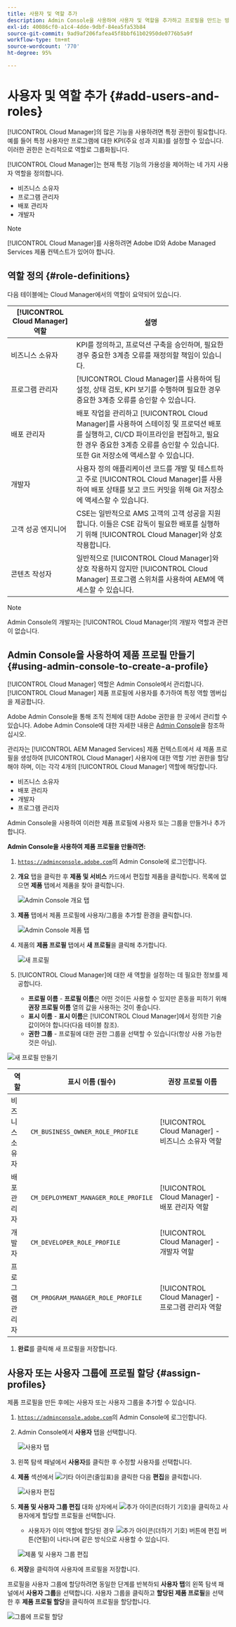 ```yaml
---
title: 사용자 및 역할 추가
description: Admin Console을 사용하여 사용자 및 역할을 추가하고 프로필을 만드는 방법에 대해 알아봅니다.
exl-id: 40086cf0-a1c4-4dde-9dbf-84ea5fa53b84
source-git-commit: 9ad9af206fafea45f8bbf61b02950de0776b5a9f
workflow-type: tm+mt
source-wordcount: '770'
ht-degree: 95%

---
```



# 사용자 및 역할 추가 {#add-users-and-roles}

[!UICONTROL Cloud Manager]의 많은 기능을 사용하려면 특정 권한이 필요합니다. 예를 들어 특정 사용자만 프로그램에 대한 KPI(주요 성과 지표)를 설정할 수 있습니다. 이러한 권한은 논리적으로 역할로 그룹화됩니다.

[!UICONTROL Cloud Manager]는 현재 특정 기능의 가용성을 제어하는 네 가지 사용자 역할을 정의합니다.

* 비즈니스 소유자
* 프로그램 관리자
* 배포 관리자
* 개발자

>[!NOTE]
>
>[!UICONTROL Cloud Manager]를 사용하려면 Adobe ID와 Adobe Managed Services 제품 컨텍스트가 있어야 합니다.

## 역할 정의 {#role-definitions}

다음 테이블에는 Cloud Manager에서의 역할이 요약되어 있습니다.

| [!UICONTROL Cloud Manager] 역할 | 설명 |
| --- | --- |
| 비즈니스 소유자 | KPI를 정의하고, 프로덕션 구축을 승인하며, 필요한 경우 중요한 3계층 오류를 재정의할 책임이 있습니다. |
| 프로그램 관리자 | [!UICONTROL Cloud Manager]를 사용하여 팀 설정, 상태 검토, KPI 보기를 수행하며 필요한 경우 중요한 3계층 오류를 승인할 수 있습니다. |
| 배포 관리자 | 배포 작업을 관리하고 [!UICONTROL Cloud Manager]를 사용하여 스테이징 및 프로덕션 배포를 실행하고, CI/CD 파이프라인을 편집하고, 필요한 경우 중요한 3계층 오류를 승인할 수 있습니다. 또한 Git 저장소에 액세스할 수 있습니다. |
| 개발자 | 사용자 정의 애플리케이션 코드를 개발 및 테스트하고 주로 [!UICONTROL Cloud Manager]를 사용하여 배포 상태를 보고 코드 커밋을 위해 Git 저장소에 액세스할 수 있습니다. |
| 고객 성공 엔지니어 | CSE는 일반적으로 AMS 고객의 고객 성공을 지원합니다. 이들은 CSE 감독이 필요한 배포를 실행하기 위해 [!UICONTROL Cloud Manager]와 상호 작용합니다. |
| 콘텐츠 작성자 | 일반적으로 [!UICONTROL Cloud Manager]와 상호 작용하지 않지만 [!UICONTROL Cloud Manager] 프로그램 스위처를 사용하여 AEM에 액세스할 수 있습니다. |

>[!NOTE]
>
>Admin Console의 개발자는 [!UICONTROL Cloud Manager]의 개발자 역할과 관련이 없습니다.

## Admin Console을 사용하여 제품 프로필 만들기 {#using-admin-console-to-create-a-profile}

[!UICONTROL Cloud Manager] 역할은 Admin Console에서 관리합니다. [!UICONTROL Cloud Manager] 제품 프로필에 사용자를 추가하여 특정 역할 멤버십을 제공합니다.

Adobe Admin Console을 통해 조직 전체에 대한 Adobe 권한을 한 곳에서 관리할 수 있습니다. Adobe Admin Console에 대한 자세한 내용은 [Admin Console](https://helpx.adobe.com/kr/enterprise/using/admin-console.html)을 참조하십시오.

관리자는 [!UICONTROL AEM Managed Services] 제품 컨텍스트에서 새 제품 프로필을 생성하여 [!UICONTROL Cloud Manager] 사용자에 대한 역할 기반 권한을 할당해야 하며, 이는 각각 4개의 [!UICONTROL Cloud Manager] 역할에 해당합니다.

* 비즈니스 소유자
* 배포 관리자
* 개발자
* 프로그램 관리자

Admin Console을 사용하여 이러한 제품 프로필에 사용자 또는 그룹을 만들거나 추가합니다.

<!-- CQDOC-22790
>[!IMPORTANT]
>
>Due to a current limitation in the Admin Console and Cloud Manager, profiles cannot be saved with **No permissions** selected. Attempting to do so results in a backend error. This behavior affects the creation of Deployment Manager profiles. As a workaround, select at least one permission when creating a new profile. -->

**Admin Console을 사용하여 제품 프로필을 만들려면:**

1. [`https://adminconsole.adobe.com`](https://adminconsole.adobe.com)의 Admin Console에 로그인합니다.

1. **개요** 탭을 클릭한 후 **제품 및 서비스** 카드에서 편집할 제품을 클릭합니다. 목록에 없으면 **제품** 탭에서 제품을 찾아 클릭합니다.

   ![Admin Console 개요 탭](/help/assets/admin-console-overview.png)

1. **제품** 탭에서 제품 프로필에 사용자/그룹을 추가할 환경을 클릭합니다.

   ![Admin Console 제품 탭](/help/assets/admin-console-product.png)

1. 제품의 **제품 프로필** 탭에서 **새 프로필**&#x200B;을 클릭해 추가합니다.

   ![새 프로필](/help/assets/admin-console-product-profiles.png)

1. [!UICONTROL Cloud Manager]에 대한 새 역할을 설정하는 데 필요한 정보를 제공합니다.

   * **프로필 이름** - **프로필 이름**&#x200B;은 어떤 것이든 사용할 수 있지만 혼동을 피하기 위해 **권장 프로필 이름** 열의 값을 사용하는 것이 좋습니다.
   * **표시 이름** - **표시 이름**&#x200B;은 [!UICONTROL Cloud Manager]에서 정의한 기술 값이어야 합니다(다음 테이블 참조).
   * **권한 그룹** - 프로필에 대한 권한 그룹을 선택할 수 있습니다(항상 사용 가능한 것은 아님).

<!-- CQDOC-22790
      >[!IMPORTANT]
      >
      >Due to a current limitation in the Admin Console and Cloud Manager, profiles cannot be saved with **No permissions** selected. Attempting to do so results in a backend error. This behavior affects the creation of Deployment Manager profiles. As a workaround, select at least one permission when creating a new profile. -->

![새 프로필 만들기](/help/assets/screen_shot_2018-05-04at171819.png)

| 역할 | 표시 이름 (필수) | 권장 프로필 이름 |
|---|---|---|
| 비즈니스 소유자 | `CM_BUSINESS_OWNER_ROLE_PROFILE` | [!UICONTROL Cloud Manager] - 비즈니스 소유자 역할 |
| 배포 관리자 | `CM_DEPLOYMENT_MANAGER_ROLE_PROFILE` | [!UICONTROL Cloud Manager] - 배포 관리자 역할 |
| 개발자 | `CM_DEVELOPER_ROLE_PROFILE` | [!UICONTROL Cloud Manager] - 개발자 역할 |
| 프로그램 관리자 | `CM_PROGRAM_MANAGER_ROLE_PROFILE` | [!UICONTROL Cloud Manager] - 프로그램 관리자 역할 |


1. **완료**&#x200B;를 클릭해 새 프로필을 저장합니다.

## 사용자 또는 사용자 그룹에 프로필 할당 {#assign-profiles}

제품 프로필을 만든 후에는 사용자 또는 사용자 그룹을 추가할 수 있습니다.

1. [`https://adminconsole.adobe.com`](https://adminconsole.adobe.com)의 Admin Console에 로그인합니다.

1. Admin Console에서 **사용자** 탭을 선택합니다.

   ![사용자 탭](/help/assets/admin-console-users.png)

1. 왼쪽 탐색 패널에서 **사용자**&#x200B;를 클릭한 후 수정할 사용자를 선택합니다.

1. **제품** 섹션에서 ![기타 아이콘(줄임표)](https://spectrum.adobe.com/static/icons/workflow_18/Smock_More_18_N.svg)을 클릭한 다음 **편집**&#x200B;을 클릭합니다.

   ![사용자 편집](/help/assets/admin-console-edit-user.png)

1. **제품 및 사용자 그룹 편집** 대화 상자에서 ![추가 아이콘(더하기 기호)](https://spectrum.adobe.com/static/icons/workflow_18/Smock_Add_18_N.svg)을 클릭하고 사용자에게 할당할 프로필을 선택합니다.

   * 사용자가 이미 역할에 할당된 경우 ![추가 아이콘(더하기 기호)](https://spectrum.adobe.com/static/icons/workflow_18/Smock_Add_18_N.svg) 버튼에 편집 버튼(연필)이 나타나며 같은 방식으로 사용할 수 있습니다.

   ![제품 및 사용자 그룹 편집](/help/assets/admin-console-edit-products-and-user-groups.png)

1. **저장**&#x200B;을 클릭하여 사용자에 프로필을 저장합니다.

프로필을 사용자 그룹에 할당하려면 동일한 단계를 반복하되 **사용자 탭**&#x200B;의 왼쪽 탐색 패널에서 **사용자 그룹**&#x200B;을 선택합니다. 사용자 그룹을 클릭하고 **할당된 제품 프로필**&#x200B;을 선택한 후 **제품 프로필 할당**&#x200B;을 클릭하여 프로필을 할당합니다.

![그룹에 프로필 할당](/help/assets/admin-console-edit-user-groups.png)
